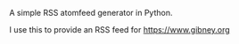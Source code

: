 A simple RSS atomfeed generator in Python.

I use this to provide an RSS feed for https://www.gibney.org
